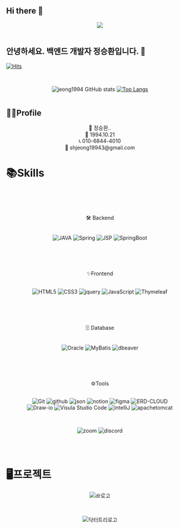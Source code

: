 ## Hi there 👋

<!--
**jeong1994/jeong1994** is a ✨ _special_ ✨ repository because its `README.md` (this file) appears on your GitHub profile.

Here are some ideas to get you started:

- 🔭 I’m currently working on ...
- 🌱 I’m currently learning ...
- 👯 I’m looking to collaborate on ...
- 🤔 I’m looking for help with ...
- 💬 Ask me about ...
- 📫 How to reach me: ...
- 😄 Pronouns: ...
- ⚡ Fun fact: ...
-->
<div align=center>
	<img src="https://capsule-render.vercel.app/api?type=waving&color=auto&height=200&section=header&text=shjeong1994%20Github!&fontSize=80" />	
</div><br>

## 안녕하세요. 백엔드 개발자 정승환입니다. 👋

[![Hits](https://hits.seeyoufarm.com/api/count/incr/badge.svg?url=https%3A%2F%2Fgithub.com%2Fjeong1994&count_bg=%23F6E7CD&title_bg=%23EBD6A2&icon=&icon_color=%23E7E7E7&title=hits&edge_flat=false)](https://hits.seeyoufarm.com)

<br>

<div style="display: flex; justify-content: space-around;" align=center>
<!-- <img src="https://github-readme-stats.vercel.app/api?username=jeong1994&show_icons=true">
<img src="https://github-readme-stats.vercel.app/api/top-langs/?username=jeong1994&layout=compact"><br><br> -->

![jeong1994 GitHub stats](https://github-readme-stats.vercel.app/api?username=jeong1994&show_icons=true&theme=gotham)
[![Top Langs](https://github-readme-stats.vercel.app/api/top-langs/?username=jeong1994&layout=compact&theme=gotham)](https://github.com/jeong1994/jeong1994)

</div>

## 👨‍🎓Profile
<div align=center>
👦 정승환.. <br>
🎂 1994.10.21 <br>
📞 010-6844-4010 <br>
📧 shjeong19943@gmail.com<br>
</div>

# 📚Skills
<br><br><br>
<div align=center>🛠 Backend</div><br>
<div align=center>
	
![JAVA](https://img.shields.io/badge/JAVA-5DACDF.svg?&style=for-the-badge&logo=JAVA&logoColor=white)
![Spring](https://img.shields.io/badge/Spring-6DB33F.svg?&style=for-the-badge&logo=Spring&logoColor=white)
![JSP](https://img.shields.io/badge/JSP-B4CA65.svg?&style=for-the-badge&logo=JSP&logoColor=white)
![SpringBoot](https://img.shields.io/badge/springboot-6DB33F?style=for-the-badge&logo=springboot&logoColor=white)
<!-- ![node.js](https://img.shields.io/badge/node.js-004466.svg?&style=for-the-badge&logo=node.js&logoColor=white) -->

</div>

<br><br><br>
<div align=center>✨Frontend</div><br>
<div align=center>
	
![HTML5](https://img.shields.io/badge/HTML5-E34F26.svg?&style=for-the-badge&logo=HTML5&logoColor=white)
![CSS3](https://img.shields.io/badge/CSS3-1572B6.svg?&style=for-the-badge&logo=CSS3&logoColor=white)
![jquery](https://img.shields.io/badge/jquery-4B4B77.svg?&style=for-the-badge&logo=jquery&logoColor=white)
![JavaScript](https://img.shields.io/badge/JavaScript-004027.svg?&style=for-the-badge&logo=JavaScript&logoColor=white)
![Thymeleaf](https://img.shields.io/badge/Thymeleaf-005F0F?style=for-the-badge&logo=Thymeleaf&logoColor=white)

</div>

<br><br><br>
<div align=center>🗄 Database</div><br>
<div align=center>
	
![Oracle](https://img.shields.io/badge/Oracle-77AA99.svg?&style=for-the-badge&logo=Oracle&logoColor=white)
![MyBatis](https://img.shields.io/badge/MyBatis-4479A1.svg?&style=for-the-badge&logo=MyBatis&logoColor=white)
![dbeaver](https://img.shields.io/badge/dbeaver-382923.svg?&style=for-the-badge&logo=dbeaver&logoColor=white)

</div>

<br><br><br>
<div align=center>⚙Tools</div><br>
<div align=center>
	
![Git](https://img.shields.io/badge/Git-5C5543.svg?&style=for-the-badge&logo=Git&logoColor=white)
![github](https://img.shields.io/badge/github-FB5BC5.svg?&style=for-the-badge&logo=github&logoColor=white)
![json](https://img.shields.io/badge/json-1DB954.svg?&style=for-the-badge&logo=json&logoColor=white)
![notion](https://img.shields.io/badge/notion-466BB0.svg?&style=for-the-badge&logo=notion&logoColor=white)
![figma](https://img.shields.io/badge/figma-007808.svg?&style=for-the-badge&logo=figma&logoColor=white)
![ERD-CLOUD](https://img.shields.io/badge/ERDCLOUD-6965DB.svg?&style=for-the-badge&logo=ERD-CLOUD&logoColor=white)
<br>
![Draw-io](https://img.shields.io/badge/Drawio-D4911E.svg?&style=for-the-badge&logo=Draw-io&logoColor=white)
![Visula Studio Code](https://img.shields.io/badge/VisulaStudioCode-3B66BC.svg?&style=for-the-badge&logo=VisulaStudioCode&logoColor=white)
![intelliJ](https://img.shields.io/badge/intelliJ-0D597F.svg?&style=for-the-badge&logo=intelliJ&logoColor=white)
![apachetomcat](https://img.shields.io/badge/apachetomcat-F8DC75.svg?&style=for-the-badge&logo=apachetomcat-io&logoColor=white)
<!-- ![sourcetree](https://img.shields.io/badge/sourcetree-F79A10.svg?&style=for-the-badge&logo=sourcetree&logoColor=white) -->
<br>

![zoom](https://img.shields.io/badge/zoom-5091CD.svg?&style=for-the-badge&logo=zoom-io&logoColor=white)
![discord](https://img.shields.io/badge/discord-825794.svg?&style=for-the-badge&logo=discord-io&logoColor=white)
</div>
<br><br>

# 🖥️프로젝트

<div align=center>

![dr로고](https://github.com/user-attachments/assets/7de09149-25b2-4439-af25-65b873392b32)

</div>
<br>

<div align=center>
	
![닥터트리로고](https://github.com/user-attachments/assets/405e4c9a-8b08-4ac7-b9f0-d6a46114c2ce) 

 </div>
<br>


<!--
# 🎨Portfolio

<br>
<div align=center>
  	<a href="https://smoggy-butterkase-4bf.notion.site/7618def3330946ceab1c8f649e690aa1?pvs=4">
		<img src="https://img.shields.io/badge/Notion-000000?style=flat&logo=Notion&logoColor=white" />
	</a>
	<a href="https://shjeong1994.tistory.com/">
		<img src="https://img.shields.io/badge/Blog-FF9800?style=flat&logo=Blogger&logoColor=white" />
	</a>
</div> 
-->
